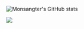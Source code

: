 ![Monsangter's GitHub stats](https://github-readme-stats.vercel.app/api?username=Monsangter&show_icons=true&theme=radical)

<img src="https://img.shields.io/badge/a?style=for-the-badge&logo=#092E20&logoColor=FFFFFF"/>
<!--
**Monsangter/Monsangter** is a ✨ _special_ ✨ repository because its `README.md` (this file) appears on your GitHub profile.

Here are some ideas to get you started:

- 🔭 I’m currently working on ...
- 🌱 I’m currently learning ...
- 👯 I’m looking to collaborate on ...
- 🤔 I’m looking for help with ...
- 💬 Ask me about ...
- 📫 How to reach me: ...
- 😄 Pronouns: ...
- ⚡ Fun fact: ...
-->

